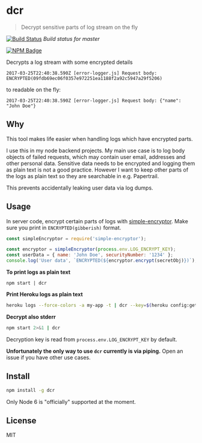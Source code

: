 # dcr

> Decrypt sensitive parts of log stream on the fly

[![Build Status](https://travis-ci.org/kimmobrunfeldt/dcr.svg?branch=master)](https://travis-ci.org/kimmobrunfeldt/dcr) *Build status for master*

[![NPM Badge](https://nodei.co/npm/dcr.png?downloads=true)](https://www.npmjs.com/package/dcr)

Decrypts a log stream with some encrypted details

```
2017-03-25T22:40:38.590Z [error-logger.js] Request body: ENCRYPTED(09fdb69ec06f0357e972251ea1188f2a92c5947a29f5206)
```

to readable on the fly:

```
2017-03-25T22:40:38.590Z [error-logger.js] Request body: {"name": "John Doe"}
```

## Why

This tool makes life easier when handling logs which have encrypted parts.

I use this in my node backend projects. My main use case is to log body objects
of failed requests, which may contain user email, addresses and other personal
data. Sensitive data needs to be encrypted and logging them as plain text
is not a good practice. However I want to keep other parts of the logs as
plain text so they are searchable in e.g. Papertrail.

This prevents accidentally leaking user data via log dumps.

## Usage

In server code, encrypt certain parts of logs with [simple-encryptor](https://github.com/sehrope/node-simple-encryptor). Make sure you print in
`ENCRYPTED(gibberish)` format.

```js
const simpleEncryptor = require('simple-encryptor');

const encryptor = simpleEncryptor(process.env.LOG_ENCRYPT_KEY);
const userData = { name: 'John Doe', securityNumber: '1234' };
console.log('User data', `ENCRYPTED(${encryptor.encrypt(secretObj)})`);
```

**To print logs as plain text**

```
npm start | dcr
```

**Print Heroku logs as plain text**

```bash
heroku logs --force-colors -a my-app -t | dcr --key=$(heroku config:get LOG_ENCRYPT_KEY -a my-app)
```

**Decrypt also stderr**

```bash
npm start 2>&1 | dcr
```

Decryption key is read from `process.env.LOG_ENCRYPT_KEY` by default.

**Unfortunately the only way to use `dcr` currently is via piping.** Open
an issue if you have other use cases.

## Install

```bash
npm install -g dcr
```

Only Node 6 is "officially" supported at the moment.


## License

MIT
